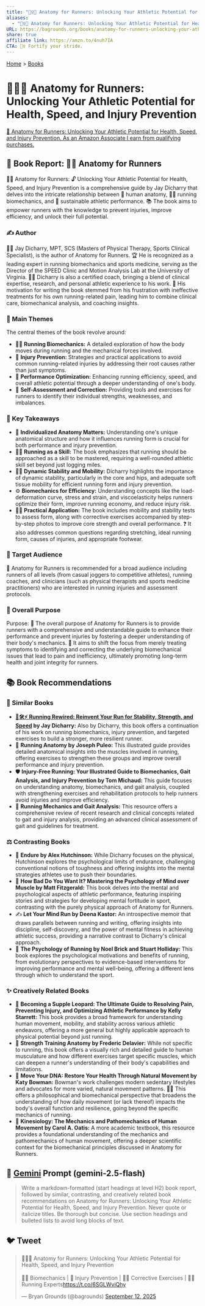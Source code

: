 ```yaml
---
title: "🏃‍♀️🦴 Anatomy for Runners: Unlocking Your Athletic Potential for Health, Speed, and Injury Prevention"
aliases:
  - "🏃‍♀️🦴 Anatomy for Runners: Unlocking Your Athletic Potential for Health, Speed, and Injury Prevention"
URL: https://bagrounds.org/books/anatomy-for-runners-unlocking-your-athletic-potential-for-health-speed-and-injury-prevention
share: true
affiliate link: https://amzn.to/4nuh7IA
CTA: 🏃‍♀️ Fortify your stride.
---
```

[Home](../index.md) > [Books](./index.md)  
# 🏃‍♀️🦴 Anatomy for Runners: Unlocking Your Athletic Potential for Health, Speed, and Injury Prevention  
[🛒 Anatomy for Runners: Unlocking Your Athletic Potential for Health, Speed, and Injury Prevention. As an Amazon Associate I earn from qualifying purchases.](https://amzn.to/4nuh7IA)  
  
## 📖 Book Report: 🏃‍♀️ Anatomy for Runners  
  
🏃‍♀️ Anatomy for Runners: 🔓 Unlocking Your Athletic Potential for Health, Speed, and Injury Prevention is a comprehensive guide by Jay Dicharry that delves into the intricate relationship between 🦴 human anatomy, 🏃‍♀️ running biomechanics, and 🌿 sustainable athletic performance. 📚 The book aims to empower runners with the knowledge to prevent injuries, improve efficiency, and unlock their full potential.  
  
### ✍️ Author  
  
👨‍⚕️ Jay Dicharry, MPT, SCS (Masters of Physical Therapy, Sports Clinical Specialist), is the author of Anatomy for Runners. 🏆 He is recognized as a leading expert in running biomechanics and sports medicine, serving as the Director of the SPEED Clinic and Motion Analysis Lab at the University of Virginia. 👨‍🏫 Dicharry is also a certified coach, bringing a blend of clinical expertise, research, and personal athletic experience to his work. 🤔 His motivation for writing the book stemmed from his frustration with ineffective treatments for his own running-related pain, leading him to combine clinical care, biomechanical analysis, and coaching insights.  
  
### 🔑 Main Themes  
  
The central themes of the book revolve around:  
* 🏃‍♀️ **Running Biomechanics:** A detailed exploration of how the body moves during running and the mechanical forces involved.  
* 🤕 **Injury Prevention:** Strategies and practical applications to avoid common running-related injuries by addressing their root causes rather than just symptoms.  
* 🚀 **Performance Optimization:** Enhancing running efficiency, speed, and overall athletic potential through a deeper understanding of one's body.  
* 💪 **Self-Assessment and Correction:** Providing tools and exercises for runners to identify their individual strengths, weaknesses, and imbalances.  
  
### 📝 Key Takeaways  
  
* 👤 **Individualized Anatomy Matters:** Understanding one's unique anatomical structure and how it influences running form is crucial for both performance and injury prevention.  
* 🏃‍♀️ **Running as a Skill:** The book emphasizes that running should be approached as a skill to be mastered, requiring a well-rounded athletic skill set beyond just logging miles.  
* 🤸‍♀️ **Dynamic Stability and Mobility:** Dicharry highlights the importance of dynamic stability, particularly in the core and hips, and adequate soft tissue mobility for efficient running form and injury prevention.  
* ⚙️ **Biomechanics for Efficiency:** Understanding concepts like the load-deformation curve, stress and strain, and viscoelasticity helps runners optimize their form, improve running economy, and reduce injury risk.  
* 🏋️‍♀️ **Practical Application:** The book includes mobility and stability tests to assess form, along with corrective exercises accompanied by step-by-step photos to improve core strength and overall performance. ❓ It also addresses common questions regarding stretching, ideal running form, causes of injuries, and appropriate footwear.  
  
### 🎯 Target Audience  
  
👥 Anatomy for Runners is recommended for a broad audience including runners of all levels (from casual joggers to competitive athletes), running coaches, and clinicians (such as physical therapists and sports medicine practitioners) who are interested in running injuries and assessment protocols.  
  
### 🥅 Overall Purpose  
  
Purpose: 🎯 The overall purpose of Anatomy for Runners is to provide runners with a comprehensive and understandable guide to enhance their performance and prevent injuries by fostering a deeper understanding of their body's mechanics. 🤕 It aims to shift the focus from merely treating symptoms to identifying and correcting the underlying biomechanical issues that lead to pain and inefficiency, ultimately promoting long-term health and joint integrity for runners.  
  
## 📚 Book Recommendations  
  
### 🤝 Similar Books  
  
* **[🏃🛠️⚡ Running Rewired: Reinvent Your Run for Stability, Strength, and Speed](./running-rewired-reinvent-your-run-for-stability-strength-and-speed.md) by Jay Dicharry:** Also by Dicharry, this book offers a continuation of his work on running biomechanics, injury prevention, and targeted exercises to build a stronger, more resilient runner.  
* 🦴 **Running Anatomy by Joseph Puleo:** This illustrated guide provides detailed anatomical insights into the muscles involved in running, offering exercises to strengthen these groups and improve overall performance and injury prevention.  
* 🛡️ **Injury-Free Running: Your Illustrated Guide to Biomechanics, Gait Analysis, and Injury Prevention by Tom Michaud:** This guide focuses on understanding anatomy, biomechanics, and gait analysis, coupled with strengthening exercises and rehabilitation protocols to help runners avoid injuries and improve efficiency.  
* 🔬 **Running Mechanics and Gait Analysis:** This resource offers a comprehensive review of recent research and clinical concepts related to gait and injury analysis, providing an advanced clinical assessment of gait and guidelines for treatment.  
  
### ⚖️ Contrasting Books  
  
* 🧠 **Endure by Alex Hutchinson:** While Dicharry focuses on the physical, Hutchinson explores the psychological limits of endurance, challenging conventional notions of toughness and offering insights into the mental strategies athletes use to push their boundaries.  
* 🤔 **How Bad Do You Want It? Mastering the Psychology of Mind over Muscle by Matt Fitzgerald:** This book delves into the mental and psychological aspects of athletic performance, featuring inspiring stories and strategies for developing mental fortitude in sport, contrasting with the purely physical approach of Anatomy for Runners.  
* ✍️ **Let Your Mind Run by Deena Kastor:** An introspective memoir that draws parallels between running and writing, offering insights into discipline, self-discovery, and the power of mental fitness in achieving athletic success, providing a narrative contrast to Dicharry's clinical approach.  
* 🧠 **The Psychology of Running by Noel Brick and Stuart Holliday:** This book explores the psychological motivations and benefits of running, from evolutionary perspectives to evidence-based interventions for improving performance and mental well-being, offering a different lens through which to understand the sport.  
  
### ✨ Creatively Related Books  
  
* 🐆 **Becoming a Supple Leopard: The Ultimate Guide to Resolving Pain, Preventing Injury, and Optimizing Athletic Performance by Kelly Starrett:** This book provides a broad framework for understanding human movement, mobility, and stability across various athletic endeavors, offering a more general but highly applicable approach to physical potential beyond just running.  
* 💪 **Strength Training Anatomy by Frederic Delavier:** While not specific to running, this book offers a visually rich and detailed guide to human musculature and how different exercises target specific muscles, which can deepen a runner's understanding of their body's capabilities and limitations.  
* 🧬 **Move Your DNA: Restore Your Health Through Natural Movement by Katy Bowman:** Bowman's work challenges modern sedentary lifestyles and advocates for more varied, natural movement patterns. 🚶‍♀️ This offers a philosophical and biomechanical perspective that broadens the understanding of how daily movement (or lack thereof) impacts the body's overall function and resilience, going beyond the specific mechanics of running.  
* 🔬 **Kinesiology: The Mechanics and Pathomechanics of Human Movement by Carol A. Oatis:** A more academic textbook, this resource provides a foundational understanding of the mechanics and pathomechanics of human movement, offering a deeper scientific context for the biomechanical principles discussed in Anatomy for Runners.  
  
## 💬 [Gemini](https://gemini.google.com) Prompt (gemini-2.5-flash)  
> Write a markdown-formatted (start headings at level H2) book report, followed by similar, contrasting, and creatively related book recommendations on Anatomy for Runners: Unlocking Your Athletic Potential for Health, Speed, and Injury Prevention. Never quote or italicize titles. Be thorough but concise. Use section headings and bulleted lists to avoid long blocks of text.  
  
## 🐦 Tweet  
<blockquote class="twitter-tweet" data-theme="dark"><p lang="en" dir="ltr">🏃‍♀️🦴 Anatomy for Runners: Unlocking Your Athletic Potential for Health, Speed, and Injury Prevention<br><br>🏃‍♀️ Biomechanics | 🤕 Injury Prevention | 🏋️‍♀️ Corrective Exercises | 👨‍⚕️ Running Experts<a href="https://t.co/6SGLWviQhy">https://t.co/6SGLWviQhy</a></p>&mdash; Bryan Grounds (@bagrounds) <a href="https://twitter.com/bagrounds/status/1966292343256240552?ref_src=twsrc%5Etfw">September 12, 2025</a></blockquote> <script async src="https://platform.twitter.com/widgets.js" charset="utf-8"></script>